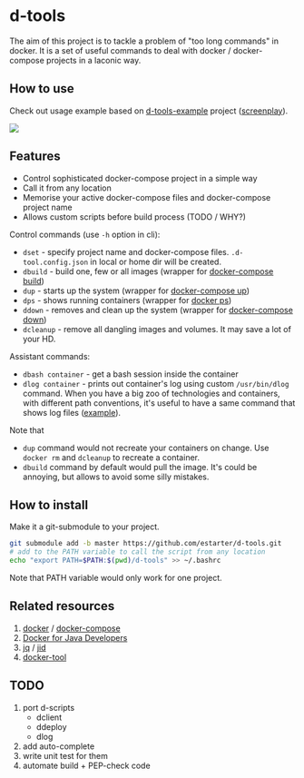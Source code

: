 # d-tools
The aim of this project is to tackle a problem of "too long commands" in docker.
It is a set of useful commands to deal with docker / docker-compose projects in a laconic way.

## How to use

Check out usage example based on [d-tools-example](https://github.com/estarter/d-tools-example) project ([screenplay](https://github.com/estarter/d-tools-example/blob/master/screenplay.txt)).

<a href="https://asciinema.org/a/148184?autoplay=1"><img src="https://asciinema.org/a/148184.png" /></a>

## Features

* Control sophisticated docker-compose project in a simple way
* Call it from any location
* Memorise your active docker-compose files and docker-compose project name
* Allows custom scripts before build process (TODO / WHY?)


Control commands (use `-h` option in cli):

* `dset` - specify project name and docker-compose files. `.d-tool.config.json` in local or home dir will be created.
* `dbuild` - build one, few or all images (wrapper for [docker-compose build](https://docs.docker.com/compose/reference/build/))
* `dup` - starts up the system (wrapper for [docker-compose up](https://docs.docker.com/compose/reference/up/))
* `dps` - shows running containers (wrapper for [docker ps](https://docs.docker.com/engine/reference/commandline/ps/))
* `ddown` - removes and clean up the system (wrapper for [docker-compose down](https://docs.docker.com/compose/reference/down/))
* `dcleanup` - remove all dangling images and volumes. It may save a lot of your HD.

Assistant commands:

* `dbash container` - get a bash session inside the container
* `dlog container` - prints out container's log using custom `/usr/bin/dlog` command. When you have a big zoo of
technologies and containers, with different path conventions, it's useful to have a same command that shows log files
([example](https://github.com/estarter/test-smtp-server/blob/master/Dockerfile#L21)).


Note that
* `dup` command would not recreate your containers on change. Use `docker rm` and `dcleanup` to recreate a container.
* `dbuild` command by default would pull the image. It's could be annoying, but allows to avoid some silly mistakes.

## How to install

Make it a git-submodule to your project.

```bash
git submodule add -b master https://github.com/estarter/d-tools.git
# add to the PATH variable to call the script from any location
echo "export PATH=$PATH:$(pwd)/d-tools" >> ~/.bashrc
```

Note that PATH variable would only work for one project.

## Related resources

1. [docker](https://docs.docker.com/) / [docker-compose](https://docs.docker.com/compose/)
2. [Docker for Java Developers](https://github.com/docker/labs/tree/master/developer-tools/java/)
3. [jq](https://stedolan.github.io/jq/) / [jid](https://github.com/simeji/jid)
4. [docker-tool](https://github.com/ohmystack/docker-tool)

## TODO

1. port d-scripts
   * dclient
   * ddeploy
   * dlog
2. add auto-complete
3. write unit test for them
4. automate build + PEP-check code
